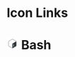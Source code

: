 # Icon Links

# <img src="https://github.com/sergius-la/icon_links/blob/master/img/bash.png" width="26" height="26"> Bash